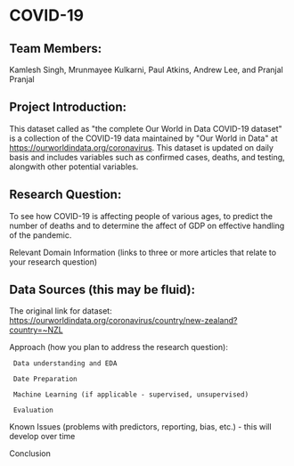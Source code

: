 # COVID-19 
## Team Members: 
Kamlesh Singh, Mrunmayee Kulkarni, Paul Atkins, Andrew Lee, and Pranjal Pranjal

## Project Introduction:

This dataset called as "the complete Our World in Data COVID-19 dataset" is a collection of the COVID-19 data maintained by "Our World in Data" at https://ourworldindata.org/coronavirus. This dataset is updated on daily basis and includes variables such as confirmed cases, deaths, and testing, alongwith other potential variables. 

## Research Question:
To see how COVID-19 is affecting people of various ages, to predict the number of deaths and to determine the affect of GDP on effective handling of the pandemic.

Relevant Domain Information (links to three or more articles that relate to your research question)

## Data Sources (this may be fluid): 
The original link for dataset: https://ourworldindata.org/coronavirus/country/new-zealand?country=~NZL 

Approach (how you plan to address the research question):

     Data understanding and EDA

     Date Preparation

     Machine Learning (if applicable - supervised, unsupervised)

     Evaluation

Known Issues (problems with predictors, reporting, bias, etc.) - this will develop over time

Conclusion
